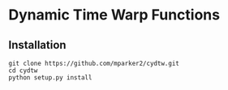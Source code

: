# Dynamic Time Warp Functions

## Installation

```
git clone https://github.com/mparker2/cydtw.git
cd cydtw
python setup.py install
```